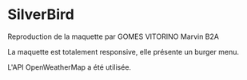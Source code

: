 # SilverBird
 
Reproduction de la maquette par GOMES VITORINO Marvin B2A

La maquette est totalement responsive, elle présente un burger menu.

L'API OpenWeatherMap a été utilisée.
